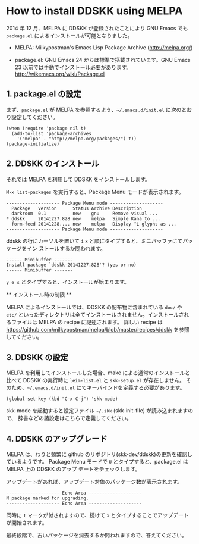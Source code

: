 # How to install DDSKK using MELPA

2014 年 12 月、MELPA に DDSKK が登録されたことにより GNU Emacs でも `package.el` によるインストールが可能となりました。

 * MELPA: Milkypostman's Emacs Lisp Package Archive (http://melpa.org/)

 * package.el: GNU Emacs 24 からは標準で搭載されています。GNU Emacs 23 以前では手動でインストール必要があります。
http://wikemacs.org/wiki/Package.el

## 1. package.el の設定

まず、`package.el` が MELPA を参照するよう、`~/.emacs.d/init.el` に次のとおり設定してください。

```
(when (require 'package nil t)
  (add-to-list 'package-archives
    '("melpa" . "http://melpa.org/packages/") t))
(package-initialize)
```

## 2. DDSKK のインストール

それでは MELPA を利用して DDSKK をインストールします。

`M-x list-packages` を実行すると、Package Menu モードが表示されます。

```
-------------------- Package Menu mode --------------------
  Package   Version      Status Archive Description
  darkroom  0.1          new    gnu     Remove visual ...
* ddskk     20141227.828 new    melpa   Simple Kana to ...
  form-feed 20141228.... new    melpa   Display ^L glyphs as ...
-------------------- Package Menu mode --------------------
```

ddskk の行にカーソルを置いて `i` `x` と順にタイプすると、ミニバッファにてパッケージをイン
ストールするか問われます。

```
------ Minibuffer -------
Install package `ddskk-20141227.828'? (yes or no)
------ Minibuffer -------
```

`y e s` とタイプすると、インストールが始まります。

** インストール時の制限 **

MELPA によるインストールでは、DDSKK の配布物に含まれている `doc/` や `etc/` といったディレクトリは全てインストールされません。インストールされるファイルは MELPA の recipe に記述されます。
詳しい recipe は https://github.com/milkypostman/melpa/blob/master/recipes/ddskk
を参照してください。

## 3. DDSKK の設定

MELPA を利用してインストールした場合、make による通常のインストールと比べて DDSKK の実行時に `leim-list.el` と `skk-setup.el` が存在しません。
そのため、`~/.emacs.d/init.el` にてキーバインドを定義する必要があります。

```
(global-set-key (kbd "C-x C-j") 'skk-mode)
```

skk-mode を起動すると設定ファイル `~/.skk` (skk-init-file) が読み込まれますので、
辞書などの諸設定はこちらで定義してください。

## 4. DDSKK のアップグレード

MELPA は、わりと頻繁に github のリポジトリ(skk-dev/ddskk)の更新を確認しているようです。
Package Menu モードで `U` とタイプすると、package.el は MELPA 上の DDSKK のアップ
デートをチェックします。

アップデートがあれば、アップデート対象のパッケージ数が表示されます。

```
-------------------- Echo Area --------------------
N package marked for upgrading.
-------------------- Echo Area --------------------
```

同時に `I` マークが付されますので、続けて `x` とタイプすることでアップデートが開始されます。

最終段階で、古いパッケージを消去するか問われますので、答えてください。
